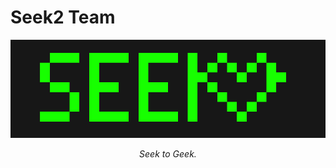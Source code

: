 # Seek2 Team

![Seek2 Team](../imgs/banner.gif)

<p align="center" style="font-style: italic">Seek to Geek.</p>
